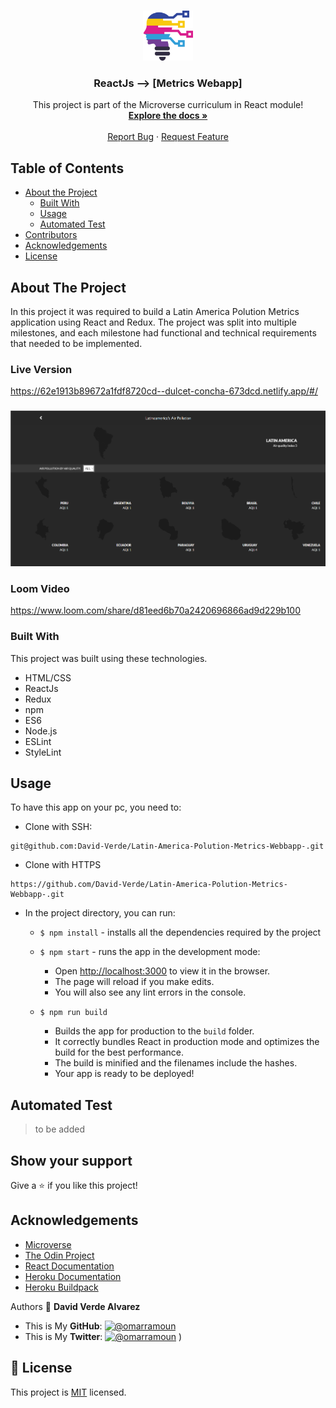 <br />
<p align="center">
  <a href="https://github.com/David-Verde/Latin-America-Polution-Metrics-Webbapp-">
    <img src="/src/logo-david-nuevo-2021.png" alt="Logo" width="80" height="80">
  </a>

  <h3 align="center">ReactJs --> [Metrics Webapp]</h3>

  <p align="center">
    This project is part of the Microverse curriculum in React module!
    <br />
    <a href="https://github.com/David-Verde/Latin-America-Polution-Metrics-Webbapp-"><strong>Explore the docs »</strong></a>
    <br />
    <br />
    <a href="https://github.com/David-Verde/Latin-America-Polution-Metrics-Webbapp-/issues">Report Bug</a>
    ·
    <a href="https://github.com/David-Verde/Latin-America-Polution-Metrics-Webbapp-/issues">Request Feature</a>
  </p>
</p>

<!-- TABLE OF CONTENTS -->
## Table of Contents

* [About the Project](#about-the-project)
  * [Built With](#built-with)
  * [Usage](#usage)
  * [Automated Test](#automated-test)
* [Contributors](#contributors)
* [Acknowledgements](#acknowledgements)
* [License](#license)

<!-- ABOUT THE PROJECT -->
## About The Project
In this project it was required to build a Latin America Polution Metrics application using React and Redux. The project was split into multiple milestones, and each milestone had functional and technical requirements that needed to be implemented.

### Live Version
https://62e1913b89672a1fdf8720cd--dulcet-concha-673dcd.netlify.app/#/

###
 <a href="https://github.com/David-Verde/Latin-America-Polution-Metrics-Webbapp-">
    <img src="/src/dawf.png" alt="Logo">
  </a>

### Loom Video
https://www.loom.com/share/d81eed6b70a2420696866ad9d229b100

### Built With
This project was built using these technologies.
* HTML/CSS
* ReactJs
* Redux
* npm
* ES6
* Node.js
* ESLint
* StyleLint


<!-- INSTALLATION -->
## Usage

To have this app on your pc, you need to:

  - Clone with SSH:
  ```
git@github.com:David-Verde/Latin-America-Polution-Metrics-Webbapp-.git
  ```
  - Clone with HTTPS
  ```
https://github.com/David-Verde/Latin-America-Polution-Metrics-Webbapp-.git
  ```

* In the project directory, you can run:

  - `$ npm install` - installs all the dependencies required by the project

  - `$ npm start` - runs the app in the development mode:
    - Open [http://localhost:3000](http://localhost:3000) to view it in the browser.
    - The page will reload if you make edits.
    - You will also see any lint errors in the console.

  - `$ npm run build`
    - Builds the app for production to the `build` folder.
    - It correctly bundles React in production mode and optimizes the build for the best performance.
    - The build is minified and the filenames include the hashes.
    - Your app is ready to be deployed!

## Automated Test
 > to be added



## Show your support

Give a :star: if you like this project!

<!-- ACKNOWLEDGEMENTS -->
## Acknowledgements
* [Microverse](https://www.microverse.org/)
* [The Odin Project](https://www.theodinproject.com/)
* [React Documentation](https://reactjs.org/docs/getting-started.html)
* [Heroku Documentation](https://devcenter.heroku.com/)
* [Heroku Buildpack](https://github.com/mars/create-react-app-buildpack#user-content-requires)



Authors
👤 **David Verde Alvarez**
- This is My **GitHub**: [![@omarramoun](https://img.shields.io/github/followers/omarramoun?label=David&style=social)](https://github.com/David-Verde)
- This is My **Twitter**: [![@omarramoun](https://img.shields.io/twitter/follow/omarramoun?label=David16&style=social)](https://twitter.com/UnyieldingOne)
)

## 📝 License

This project is [MIT](https://github.com/David-Verde/Latin-America-Polution-Metrics-Webbapp-/blob/styling/LICENSE) licensed.



